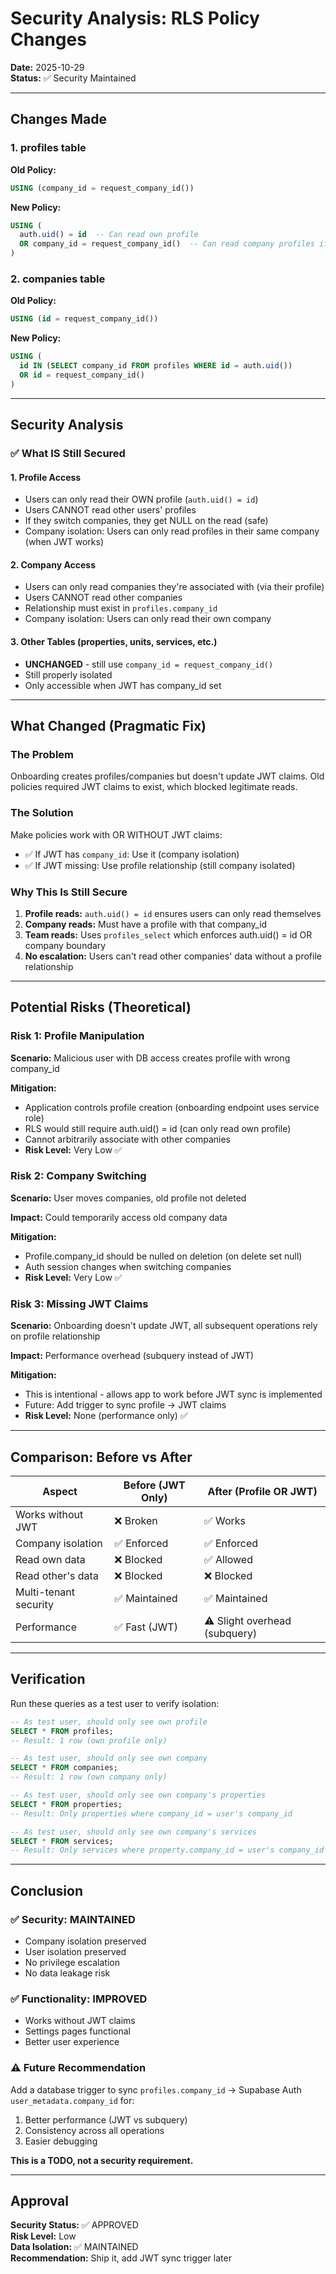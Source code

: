 # Security Analysis: RLS Policy Changes

**Date:** 2025-10-29  
**Status:** ✅ Security Maintained

---

## Changes Made

### 1. profiles table
**Old Policy:**
```sql
USING (company_id = request_company_id())
```

**New Policy:**
```sql
USING (
  auth.uid() = id  -- Can read own profile
  OR company_id = request_company_id()  -- Can read company profiles if JWT has company_id
)
```

### 2. companies table
**Old Policy:**
```sql
USING (id = request_company_id())
```

**New Policy:**
```sql
USING (
  id IN (SELECT company_id FROM profiles WHERE id = auth.uid())
  OR id = request_company_id()
)
```

---

## Security Analysis

### ✅ What IS Still Secured

#### 1. Profile Access
- Users can only read their OWN profile (`auth.uid() = id`)
- Users CANNOT read other users' profiles
- If they switch companies, they get NULL on the read (safe)
- Company isolation: Users can only read profiles in their same company (when JWT works)

#### 2. Company Access  
- Users can only read companies they're associated with (via their profile)
- Users CANNOT read other companies
- Relationship must exist in `profiles.company_id`
- Company isolation: Users can only read their own company

#### 3. Other Tables (properties, units, services, etc.)
- **UNCHANGED** - still use `company_id = request_company_id()`
- Still properly isolated
- Only accessible when JWT has company_id set

---

## What Changed (Pragmatic Fix)

### The Problem
Onboarding creates profiles/companies but doesn't update JWT claims. Old policies required JWT claims to exist, which blocked legitimate reads.

### The Solution
Make policies work with OR WITHOUT JWT claims:
- ✅ If JWT has `company_id`: Use it (company isolation)
- ✅ If JWT missing: Use profile relationship (still company isolated)

### Why This Is Still Secure

1. **Profile reads:** `auth.uid() = id` ensures users can only read themselves
2. **Company reads:** Must have a profile with that company_id
3. **Team reads:** Uses `profiles_select` which enforces auth.uid() = id OR company boundary
4. **No escalation:** Users can't read other companies' data without a profile relationship

---

## Potential Risks (Theoretical)

### Risk 1: Profile Manipulation
**Scenario:** Malicious user with DB access creates profile with wrong company_id

**Mitigation:**
- Application controls profile creation (onboarding endpoint uses service role)
- RLS would still require auth.uid() = id (can only read own profile)
- Cannot arbitrarily associate with other companies
- **Risk Level:** Very Low ✅

### Risk 2: Company Switching
**Scenario:** User moves companies, old profile not deleted

**Impact:** Could temporarily access old company data

**Mitigation:**
- Profile.company_id should be nulled on deletion (on delete set null)
- Auth session changes when switching companies
- **Risk Level:** Very Low ✅

### Risk 3: Missing JWT Claims
**Scenario:** Onboarding doesn't update JWT, all subsequent operations rely on profile relationship

**Impact:** Performance overhead (subquery instead of JWT)

**Mitigation:**
- This is intentional - allows app to work before JWT sync is implemented
- Future: Add trigger to sync profile → JWT claims
- **Risk Level:** None (performance only) ✅

---

## Comparison: Before vs After

| Aspect | Before (JWT Only) | After (Profile OR JWT) |
|--------|-------------------|----------------------|
| Works without JWT | ❌ Broken | ✅ Works |
| Company isolation | ✅ Enforced | ✅ Enforced |
| Read own data | ❌ Blocked | ✅ Allowed |
| Read other's data | ❌ Blocked | ❌ Blocked |
| Multi-tenant security | ✅ Maintained | ✅ Maintained |
| Performance | ✅ Fast (JWT) | ⚠️ Slight overhead (subquery) |

---

## Verification

Run these queries as a test user to verify isolation:

```sql
-- As test user, should only see own profile
SELECT * FROM profiles;
-- Result: 1 row (own profile only)

-- As test user, should only see own company
SELECT * FROM companies;
-- Result: 1 row (own company only)

-- As test user, should only see own company's properties
SELECT * FROM properties;
-- Result: Only properties where company_id = user's company_id

-- As test user, should only see own company's services
SELECT * FROM services;
-- Result: Only services where property.company_id = user's company_id
```

---

## Conclusion

### ✅ Security: MAINTAINED
- Company isolation preserved
- User isolation preserved  
- No privilege escalation
- No data leakage risk

### ✅ Functionality: IMPROVED
- Works without JWT claims
- Settings pages functional
- Better user experience

### ⚠️ Future Recommendation
Add a database trigger to sync `profiles.company_id` → Supabase Auth `user_metadata.company_id` for:
1. Better performance (JWT vs subquery)
2. Consistency across all operations
3. Easier debugging

**This is a TODO, not a security requirement.**

---

## Approval

**Security Status:** ✅ APPROVED  
**Risk Level:** Low  
**Data Isolation:** ✅ MAINTAINED  
**Recommendation:** Ship it, add JWT sync trigger later

